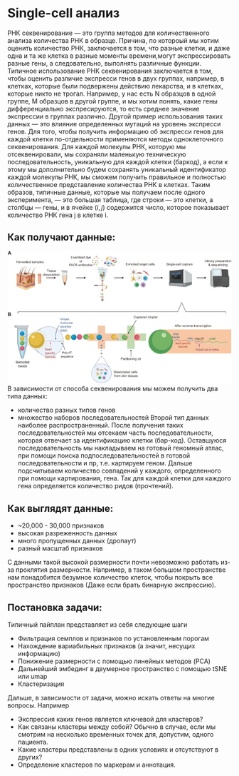 # Single-cell анализ
РНК секвенирование &mdash; это группа методов для количественного анализа
количества РНК в образце. Причина, по котороый мы хотим оценить количество РНК, заключается в том,
что разные клетки, и даже одна и та же клетка в разные моменты времени,могут экспрессировать разные гены, а
следовательно, выполнять различные функции. Типичное использование РНК секвенирования
заключается в том, чтобы оценить различие экспресси генов в двух группах, например, в клетках,
которые были подвержены действию лекарства, и в клетках, которые никто не трогал.
Например, у нас есть N образцов в одной группе, M образцов в другой группе, и мы хотим понять, какие гены
дифференциально экспресируются, то есть среднее значение экспрессии в группах различно. Другой пример
использования таких данных &mdash; это влияние определенных мутаций на уровень экспресси генов.
Для того, чтобы получить информацию об экспресси генов для каждой клетки по-отдельности применяются методы одноклеточного секвенирования.
Для каждой молекулы РНК, которую мы
отсеквенировали, мы сохраняли маленькую техническую последовательность, уникальную для каждой
клетки (баркод), а если к этому мы дополнительно будем сохранять уникальный идентификатор каждой
молекулы РНК, мы сможем получить правильное и полностью количественное представление
количества РНК в клетках. Таким образов, типичные данные, которые мы получаем после одного
эксперимента, &mdash; это большая таблица, где строки &mdash; это клетки, а столбцы &mdash; гены, и в ячейке $(i,j)$ содержится
число, которое показывает количество РНК гена j в клетке i.

## Как получают данные:

![Получение последовательностей](gr1.jpg)
В зависимости от способа секвенирования мы можем получить два типа данных:
- количество разных типов генов
- множество наборов последовательностей 
Второй тип данных наиболее распространенный. После получения таких последовательностей мы отсекаем часть последовательности, которая отвечает за идентификацию клетки (бар-код). Оставшуюся последовательность мы накладываем на готовый геномный атлас, при помощи поиска подпоследовательностей в готовой последовательности и пр, т.е. картируем геном. Дальше подсчитываем количество совпадений у каждого, определенного при помощи картирования, гена. Так для каждой клетки для каждого гена определяется количество ридов (прочтений).

## Как выглядят данные:

- ~20,000 - 30,000 признаков
- высокая разреженность данных
- много пропущенных данных (дропаут)
- разный масштаб признаков

С данными такой высокой размерности почти невозможно работать из-за проклятия размерности. Например, в таком большом пространстве нам понадобится безумное количество клеток, чтобы покрыть все пространство признаков (Даже  если брать бинарную экспрессию). 

## Постановка задачи:

Типичный пайплан представляет из себя следующие шаги
 - Фильтрация семплов и признаков по установленным порогам
 - Нахождение вариабильных признаков (а значит, несущих информацию)
 - Понижение размерности с помощью линейных методов (PCA)
 - Дальнейший эмбединг в двумерное пространство с помощью tSNE или umap
 - Кластеризация
 
Дальше, в зависимости от задачи, можно искать ответы на многие вопросы. Например
 - Экспрессия каких генов является ключевой для кластеров?
 - Как связаны кластеры между собой? Обычно в случае, если мы смотрим на несколько временных точек для, допустим, одного пациента.
 - Какие кластеры представлены в одних условиях и отсутствуют в других?
 - Определение кластеров по маркерам и аннотация.

